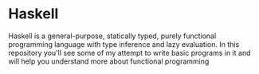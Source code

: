 # Haskell
Haskell is a general-purpose, statically typed, purely functional programming language with type inference and lazy evaluation. In this repository you'll see some of my attempt to write basic programs in it and will help you understand more about functional programming 
